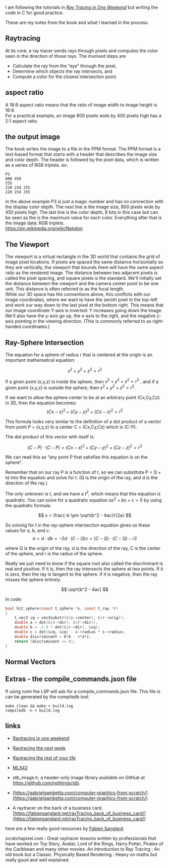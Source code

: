 I am following the tutorials in [_Ray Tracing in One Weekend_](https://raytracing.github.io/books/RayTracingInOneWeekend.html) but writing the code in C for good practice.  

These are my notes from the book and what I learned in the process.

## Raytracing
At its core, a ray tracer sends rays through pixels and computes the color seen in the direction of those rays. The involved steps are

- Calculate the ray from the “eye” through the pixel,
- Determine which objects the ray intersects, and
- Compute a color for the closest intersection point.

## aspect ratio
A 16∶9 aspect ratio means that the ratio of image width to image height is 16∶9.  
For a practical example, an image 800 pixels wide by 400 pixels high has a 2∶1 aspect ratio. 

## the output image
The book writes the image to a file in the PPM format. The PPM format is a text-based format that starts with a header that describes the image size and color depth. The header is followed by the pixel data, which is written as a series of RGB triplets. 
ex:
```
P3
800 450
255
220 234 255
220 234 255

```
In the above example P3 is just a magic number and has no connection with the display color depth. The next line is the image size, 800 pixels wide by 450 pixels high. The last line is the color depth, 8 bits in this case but can be seen as the is the maximum value for each color. Everything after that is the image data: RGB triplets.  
https://en.wikipedia.org/wiki/Netpbm 


## The Viewport
The viewport is a virtual rectangle in the 3D world that contains the grid of image pixel locations. If pixels are spaced the same distance horizontally as they are vertically, the viewport that bounds them will have the same aspect ratio as the rendered image. The distance between two adjacent pixels is called the pixel spacing, and square pixels is the standard. 
We'll initially set the distance between the viewport and the camera center point to be one unit. This distance is often referred to as the focal length.  
While our 3D space has the conventions above, this conflicts with our image coordinates, where we want to have the zeroth pixel in the top-left and work our way down to the last pixel at the bottom right. This means that our image coordinate Y-axis is inverted: Y increases going down the image. 
 We'll also have the y-axis go up, the x-axis to the right, and the negative z-axis pointing in the viewing direction. (This is commonly referred to as right-handed coordinates.)

## Ray-Sphere Intersection

The equation for a sphere of radius r that is centered at the origin is an important mathematical equation: 

$$
x^2 + y^2 + z^2 = r^2
$$

If a given point (x,y,z) is inside the sphere, then $x^2 + y^2 + z^2 < r^2$ , and if a given point (x,y,z) is outside the sphere, then $x^2 + y^2 + z^2 > r^2$.

If we want to allow the sphere center to be at an arbitrary point (Cx,Cy,Cz) in 3D, then the equation becomes:  
$$
(Cx−x)^2 + (Cy−y)^2 + (Cz−z)^2 = r^2
$$

This formula looks very similar to the definition of a dot product of a vector from point P = (x,y,z) to a center C = (Cx,Cy,Cz) which is (C-P).

The dot product of this vector with itself is:  

$$
(C−P)⋅(C−P)=(Cx−x)^2+(Cy−y)^2+(Cz−z)^2 = r ^ 2
$$ 

We can read this as “any point P that satisfies this equation is on the sphere”.  

Remember that on our ray P is a function of t, so we can substitute P = Q + td into the equation and solve for t. (Q is the origin of the ray, and d is the direction of the ray.)

The only unknown is t, and we have a $t^2$, which means that this equation is quadratic. 
You can solve for a quadratic equation $ax^2+bx+c=0$ by using the quadratic formula:

$$
x = \frac{-b \pm \sqrt{b^2 - 4ac}}{2a}
$$

So solving for t in the ray-sphere intersection equation gives us these values for a, b, and c:
$$
a=d⋅d
b=−2d⋅(C−Q)
c=(C−Q)⋅(C−Q)−r2
$$

where Q is the origin of the ray, d is the direction of the ray, C is the center of the sphere, and r is the radius of the sphere.

Really we just need to know if the square root also called the discriminant is real and positive. If it is, then the ray intersects the sphere at two points. If it is zero, then the ray is tangent to the sphere. If it is negative, then the ray misses the sphere entirely.

$$
\sqrt{b^2 - 4ac}
$$

In code:
```c
bool hit_sphere(const t_sphere *s, const t_ray *r) 
{
    t_vec3 cq = vec3substr(&(s->center), &(r->orig));
    double a = dot(&(r->dir), &(r->dir));
    double b = -2.0 * dot(&(r->dir), &cq);
    double c = dot(&cq, &cq) - s->radius * s->radius;
    double discriminant = b*b - 4*a*c;
    return (discriminant >= 0);
}
```

## Normal Vectors

## Extras - the compile_commands.json file
If using nvim the LSP will ask for a compile_commands.json file. This file is can be generated by the compiledb tool. 
```
make clean && make > build.log
compiledb -n < build.log      
```

## links
- [Raytracing in one weekend](https://raytracing.github.io/books/RayTracingInOneWeekend.html)  
- [Raytracing the next week](https://raytracing.github.io/books/RayTracingTheNextWeek.html)  
- [Raytracing the rest of your life](https://raytracing.github.io/books/RayTracingTheRestOfYourLife.html)  

- [MLX42](https://github.com/codam-coding-college/MLX42)  
- stb_image.h, a header-only image library available on GitHub at https://github.com/nothings/stb.
- [https://gabrielgambetta.com/computer-graphics-from-scratch/](https://gabrielgambetta.com/computer-graphics-from-scratch/)  
- A raytracer on the back of a business card. [https://fabiensanglard.net/rayTracing_back_of_business_card/](https://fabiensanglard.net/rayTracing_back_of_business_card/)

here are a few really good resources by [Fabien Sanglard](https://fabiensanglard.net/about/index.html):

scratchapixel.com : Great raytracer lessons written by professionals that have worked on Toy Story, Avatar, Lord of the Rings, Harry Potter, Pirates of the Caribbean and many other movies.
An Introduction to Ray Tracing : An old book but a Classic.
Physically Based Rendering : Heavy on maths but really good and well explained.
